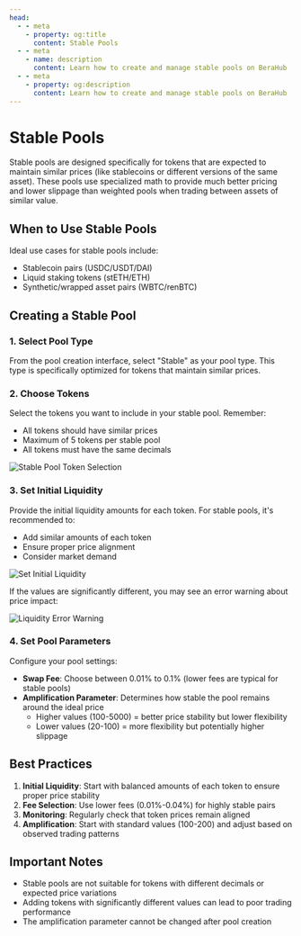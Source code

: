 ```yaml
---
head:
  - - meta
    - property: og:title
      content: Stable Pools
  - - meta
    - name: description
      content: Learn how to create and manage stable pools on BeraHub
  - - meta
    - property: og:description
      content: Learn how to create and manage stable pools on BeraHub
---
```


<script setup>
  import config from '@berachain/config/constants.json';
</script>

# Stable Pools

Stable pools are designed specifically for tokens that are expected to maintain similar prices (like stablecoins or different versions of the same asset). These pools use specialized math to provide much better pricing and lower slippage than weighted pools when trading between assets of similar value.

## When to Use Stable Pools

Ideal use cases for stable pools include:
- Stablecoin pairs (USDC/USDT/DAI)
- Liquid staking tokens (stETH/ETH)
- Synthetic/wrapped asset pairs (WBTC/renBTC)

## Creating a Stable Pool

### 1. Select Pool Type
From the pool creation interface, select "Stable" as your pool type. This type is specifically optimized for tokens that maintain similar prices.

### 2. Choose Tokens
Select the tokens you want to include in your stable pool. Remember:
- All tokens should have similar prices
- Maximum of 5 tokens per stable pool
- All tokens must have the same decimals

![Stable Pool Token Selection](/assets/stable_select_tokens.png)

### 3. Set Initial Liquidity
Provide the initial liquidity amounts for each token. For stable pools, it's recommended to:
- Add similar amounts of each token
- Ensure proper price alignment
- Consider market demand

![Set Initial Liquidity](/assets/stable_set_liquidity.png)

If the values are significantly different, you may see an error warning about price impact:

![Liquidity Error Warning](/assets/stable_set_liq_error.png)

### 4. Set Pool Parameters
Configure your pool settings:
- **Swap Fee**: Choose between 0.01% to 0.1% (lower fees are typical for stable pools)
- **Amplification Parameter**: Determines how stable the pool remains around the ideal price
  - Higher values (100-5000) = better price stability but lower flexibility
  - Lower values (20-100) = more flexibility but potentially higher slippage

## Best Practices

1. **Initial Liquidity**: Start with balanced amounts of each token to ensure proper price stability
2. **Fee Selection**: Use lower fees (0.01%-0.04%) for highly stable pairs
3. **Monitoring**: Regularly check that token prices remain aligned
4. **Amplification**: Start with standard values (100-200) and adjust based on observed trading patterns

## Important Notes

- Stable pools are not suitable for tokens with different decimals or expected price variations
- Adding tokens with significantly different values can lead to poor trading performance
- The amplification parameter cannot be changed after pool creation
